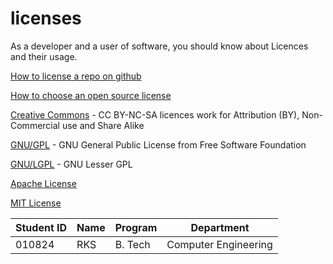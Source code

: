 # licenses
As a developer and a user of software, you should know about Licences and their usage.  

[How to license a repo on github](https://docs.github.com/en/free-pro-team@latest/github/creating-cloning-and-archiving-repositories/licensing-a-repository)  

[How to choose an open source license](https://choosealicense.com)  

[Creative Commons](https://creativecommons.org/licenses/by-nc-sa/3.0) - CC BY-NC-SA licences work for Attribution (BY), Non-Commercial use and Share Alike  

[GNU/GPL](http://www.gnu.org/licenses/gpl-3.0.en.html) - GNU General Public License from Free Software Foundation   

[GNU/LGPL](http://www.gnu.org/licenses/lgpl-3.0.html) - GNU Lesser GPL  

[Apache License](https://apache.org/licenses/)  

[MIT License](https://mit-license.org/)  

|Student ID|Name|Program|Department|  
|----------|----|-------|----------|  
|010824|RKS|B. Tech|Computer Engineering|  
